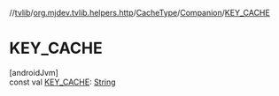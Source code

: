 //[tvlib](../../../../index.md)/[org.mjdev.tvlib.helpers.http](../../index.md)/[CacheType](../index.md)/[Companion](index.md)/[KEY_CACHE](-k-e-y_-c-a-c-h-e.md)

# KEY_CACHE

[androidJvm]\
const val [KEY_CACHE](-k-e-y_-c-a-c-h-e.md): [String](https://kotlinlang.org/api/latest/jvm/stdlib/kotlin/-string/index.html)
